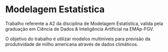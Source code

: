 # Modelagem Estatística

Trabalho referente a A2 da disciplina de Modelagem Estatística, valida pela graduação em Ciência de Dados & Inteligência Artificial na EMAp-FGV.

O objetivo do trabalho é utilizar modelos multiníveis para previsão da produtividade de milho americana através de dados climáticos.
